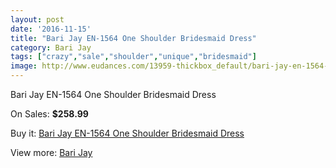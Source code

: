 ```yaml
---
layout: post
date: '2016-11-15'
title: "Bari Jay EN-1564 One Shoulder Bridesmaid Dress"
category: Bari Jay
tags: ["crazy","sale","shoulder","unique","bridesmaid"]
image: http://www.eudances.com/13959-thickbox_default/bari-jay-en-1564-one-shoulder-bridesmaid-dress.jpg
---
```

Bari Jay EN-1564 One Shoulder Bridesmaid Dress

On Sales: **$258.99**
<a href="https://www.eudances.com/en/bari-jay/4179-bari-jay-en-1564-one-shoulder-bridesmaid-dress.html"><amp-img layout="responsive" width="600" height="600" src="//www.eudances.com/13959-thickbox_default/bari-jay-en-1564-one-shoulder-bridesmaid-dress.jpg" alt="Bari Jay EN-1564 One Shoulder Bridesmaid Dress 0" /></a>
<a href="https://www.eudances.com/en/bari-jay/4179-bari-jay-en-1564-one-shoulder-bridesmaid-dress.html"><amp-img layout="responsive" width="600" height="600" src="//www.eudances.com/13960-thickbox_default/bari-jay-en-1564-one-shoulder-bridesmaid-dress.jpg" alt="Bari Jay EN-1564 One Shoulder Bridesmaid Dress 1" /></a>
<a href="https://www.eudances.com/en/bari-jay/4179-bari-jay-en-1564-one-shoulder-bridesmaid-dress.html"><amp-img layout="responsive" width="600" height="600" src="//www.eudances.com/13961-thickbox_default/bari-jay-en-1564-one-shoulder-bridesmaid-dress.jpg" alt="Bari Jay EN-1564 One Shoulder Bridesmaid Dress 2" /></a>

Buy it: [Bari Jay EN-1564 One Shoulder Bridesmaid Dress](https://www.eudances.com/en/bari-jay/4179-bari-jay-en-1564-one-shoulder-bridesmaid-dress.html "Bari Jay EN-1564 One Shoulder Bridesmaid Dress")

View more: [Bari Jay](https://www.eudances.com/en/56-bari-jay "Bari Jay")
